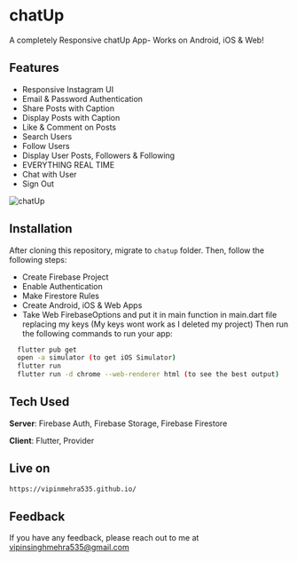 # chatUp

A completely Responsive chatUp App- Works on Android, iOS & Web! 

## Features
- Responsive Instagram UI
- Email & Password Authentication
- Share Posts with Caption
- Display Posts with Caption
- Like & Comment on Posts
- Search Users
- Follow Users
- Display User Posts, Followers & Following
- EVERYTHING REAL TIME
- Chat with User 
- Sign Out


![chatUp](https://github.com/vipinmehra535/chatup/assets/88340224/cf26b576-2894-4b55-a4f8-c0e1dd1d9027)



## Installation
After cloning this repository, migrate to ```chatup``` folder. Then, follow the following steps:
- Create Firebase Project
- Enable Authentication
- Make Firestore Rules
- Create Android, iOS & Web Apps
- Take Web FirebaseOptions and put it in main function in main.dart file replacing my keys (My keys wont work as I deleted my project)
Then run the following commands to run your app:
```bash
  flutter pub get
  open -a simulator (to get iOS Simulator)
  flutter run
  flutter run -d chrome --web-renderer html (to see the best output)
```

## Tech Used
**Server**: Firebase Auth, Firebase Storage, Firebase Firestore

**Client**: Flutter, Provider

 ## Live on
 ```bash
 https://vipinmehra535.github.io/
 ```

## Feedback

If you have any feedback, please reach out to me at vipinsinghmehra535@gmail.com
